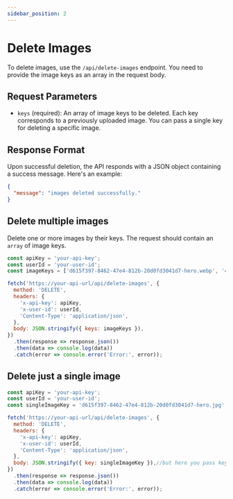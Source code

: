 ```yaml
---
sidebar_position: 2
---
```


# Delete Images

To delete images, use the `/api/delete-images` endpoint. You need to provide the image keys as an array in the request body.

## Request Parameters

- `keys` (required): An array of image keys to be deleted. Each key corresponds to a previously uploaded image. You can pass a single key for deleting a specific image.

## Response Format

Upon successful deletion, the API responds with a JSON object containing a success message. Here's an example:

```json
{
  "message": "images deleted successfully."
}
```
## Delete multiple images
Delete one or more images by their keys. The request should contain an `array` of image keys.

```javascript title="Delete multiple"
const apiKey = 'your-api-key';
const userId = 'your-user-id';
const imageKeys = ['d615f397-8462-47e4-812b-20d0fd3041d7-hero.webp', '43721e8f-3fcc-4297-9ff4-3424a90c1af0-Textile_workshop.jpg'];

fetch('https://your-api-url/api/delete-images', {
  method: 'DELETE',
  headers: {
    'x-api-key': apiKey,
    'x-user-id': userId,
    'Content-Type': 'application/json',
  },
  body: JSON.stringify({ keys: imageKeys }),
})
  .then(response => response.json())
  .then(data => console.log(data))
  .catch(error => console.error('Error:', error));
```
## Delete just a single image
```javascript title="Delete single image"
const apiKey = 'your-api-key';
const userId = 'your-user-id';
const singleImageKey = 'd615f397-8462-47e4-812b-20d0fd3041d7-hero.jpg';

fetch('https://your-api-url/api/delete-images', {
  method: 'DELETE',
  headers: {
    'x-api-key': apiKey,
    'x-user-id': userId,
    'Content-Type': 'application/json',
  },
  body: JSON.stringify({ key: singleImageKey }),//but here you pass key not plural keys
})
  .then(response => response.json())
  .then(data => console.log(data))
  .catch(error => console.error('Error:', error));
```